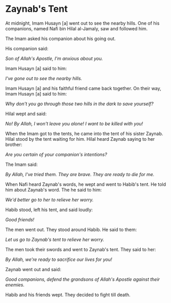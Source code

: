 Zaynab's Tent
=============

At midnight, Imam Husayn [a] went out to see the nearby hills. One of
his companions, named Nafi bin Hilal al-Jamaly, saw and followed him.

The Imam asked his companion about his going out.

His companion said:

*Son of Allah's Apostle, I'm anxious about you.*

Imam Husayn [a] said to him:

*I've gone out to see the nearby hills.*

Imam Husayn [a] and his faithful friend came back together. On their
way, Imam Husayn [a] said to him:

*Why don't you go through those two hills in the dark to save yourself?*

Hilal wept and said:

*No! By Allah, I won't leave you alone! I want to be killed with you!*

When the Imam got to the tents, he came into the tent of his sister
Zaynab. Hilal stood by the tent waiting for him. Hilal heard Zaynab
saying to her brother:

*Are you certain of your companion's intentions?*

The Imam said:

*By Allah, I've tried them. They are brave. They are ready to die for
me.*

When Nafi heard Zaynab's words, he wept and went to Habib's tent. He
told him about Zaynab's word. The he said to him:

*We'd better go to her to relieve her worry.*

Habib stood, left his tent, and said loudly:

*Good friends!*

The men went out. They stood around Habib. He said to them:

*Let us go to Zaynab's tent to relieve her worry.*

The men took their swords and went to Zaynab's tent. They said to her:

*By Allah, we're ready to sacrifice our lives for you!*

Zaynab went out and said:

*Good companions, defend the grandsons of Allah's Apostle against their
enemies.*

Habib and his friends wept. They decided to fight till death.


